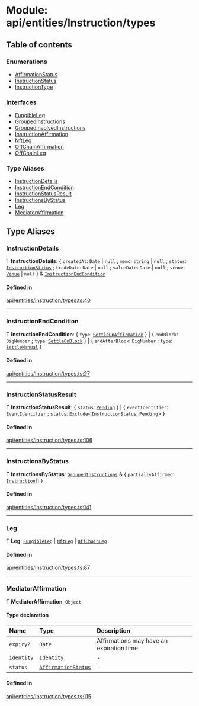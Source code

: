 # Module: api/entities/Instruction/types

## Table of contents

### Enumerations

- [AffirmationStatus](../wiki/api.entities.Instruction.types.AffirmationStatus)
- [InstructionStatus](../wiki/api.entities.Instruction.types.InstructionStatus)
- [InstructionType](../wiki/api.entities.Instruction.types.InstructionType)

### Interfaces

- [FungibleLeg](../wiki/api.entities.Instruction.types.FungibleLeg)
- [GroupedInstructions](../wiki/api.entities.Instruction.types.GroupedInstructions)
- [GroupedInvolvedInstructions](../wiki/api.entities.Instruction.types.GroupedInvolvedInstructions)
- [InstructionAffirmation](../wiki/api.entities.Instruction.types.InstructionAffirmation)
- [NftLeg](../wiki/api.entities.Instruction.types.NftLeg)
- [OffChainAffirmation](../wiki/api.entities.Instruction.types.OffChainAffirmation)
- [OffChainLeg](../wiki/api.entities.Instruction.types.OffChainLeg)

### Type Aliases

- [InstructionDetails](../wiki/api.entities.Instruction.types#instructiondetails)
- [InstructionEndCondition](../wiki/api.entities.Instruction.types#instructionendcondition)
- [InstructionStatusResult](../wiki/api.entities.Instruction.types#instructionstatusresult)
- [InstructionsByStatus](../wiki/api.entities.Instruction.types#instructionsbystatus)
- [Leg](../wiki/api.entities.Instruction.types#leg)
- [MediatorAffirmation](../wiki/api.entities.Instruction.types#mediatoraffirmation)

## Type Aliases

### InstructionDetails

Ƭ **InstructionDetails**: \{ `createdAt`: `Date` \| ``null`` ; `memo`: `string` \| ``null`` ; `status`: [`InstructionStatus`](../wiki/api.entities.Instruction.types.InstructionStatus) ; `tradeDate`: `Date` \| ``null`` ; `valueDate`: `Date` \| ``null`` ; `venue`: [`Venue`](../wiki/api.entities.Venue.Venue) \| ``null``  } & [`InstructionEndCondition`](../wiki/api.entities.Instruction.types#instructionendcondition)

#### Defined in

[api/entities/Instruction/types.ts:40](https://github.com/PolymeshAssociation/polymesh-sdk/blob/f8a937f04/src/api/entities/Instruction/types.ts#L40)

___

### InstructionEndCondition

Ƭ **InstructionEndCondition**: \{ `type`: [`SettleOnAffirmation`](../wiki/api.entities.Instruction.types.InstructionType#settleonaffirmation)  } \| \{ `endBlock`: `BigNumber` ; `type`: [`SettleOnBlock`](../wiki/api.entities.Instruction.types.InstructionType#settleonblock)  } \| \{ `endAfterBlock`: `BigNumber` ; `type`: [`SettleManual`](../wiki/api.entities.Instruction.types.InstructionType#settlemanual)  }

#### Defined in

[api/entities/Instruction/types.ts:27](https://github.com/PolymeshAssociation/polymesh-sdk/blob/f8a937f04/src/api/entities/Instruction/types.ts#L27)

___

### InstructionStatusResult

Ƭ **InstructionStatusResult**: \{ `status`: [`Pending`](../wiki/api.entities.Instruction.types.InstructionStatus#pending)  } \| \{ `eventIdentifier`: [`EventIdentifier`](../wiki/api.client.types.EventIdentifier) ; `status`: `Exclude`\<[`InstructionStatus`](../wiki/api.entities.Instruction.types.InstructionStatus), [`Pending`](../wiki/api.entities.Instruction.types.InstructionStatus#pending)\>  }

#### Defined in

[api/entities/Instruction/types.ts:106](https://github.com/PolymeshAssociation/polymesh-sdk/blob/f8a937f04/src/api/entities/Instruction/types.ts#L106)

___

### InstructionsByStatus

Ƭ **InstructionsByStatus**: [`GroupedInstructions`](../wiki/api.entities.Instruction.types.GroupedInstructions) & \{ `partiallyAffirmed`: [`Instruction`](../wiki/api.entities.Instruction.Instruction)[]  }

#### Defined in

[api/entities/Instruction/types.ts:141](https://github.com/PolymeshAssociation/polymesh-sdk/blob/f8a937f04/src/api/entities/Instruction/types.ts#L141)

___

### Leg

Ƭ **Leg**: [`FungibleLeg`](../wiki/api.entities.Instruction.types.FungibleLeg) \| [`NftLeg`](../wiki/api.entities.Instruction.types.NftLeg) \| [`OffChainLeg`](../wiki/api.entities.Instruction.types.OffChainLeg)

#### Defined in

[api/entities/Instruction/types.ts:87](https://github.com/PolymeshAssociation/polymesh-sdk/blob/f8a937f04/src/api/entities/Instruction/types.ts#L87)

___

### MediatorAffirmation

Ƭ **MediatorAffirmation**: `Object`

#### Type declaration

| Name | Type | Description |
| :------ | :------ | :------ |
| `expiry?` | `Date` | Affirmations may have an expiration time |
| `identity` | [`Identity`](../wiki/api.entities.Identity.Identity) | - |
| `status` | [`AffirmationStatus`](../wiki/api.entities.Instruction.types.AffirmationStatus) | - |

#### Defined in

[api/entities/Instruction/types.ts:115](https://github.com/PolymeshAssociation/polymesh-sdk/blob/f8a937f04/src/api/entities/Instruction/types.ts#L115)
